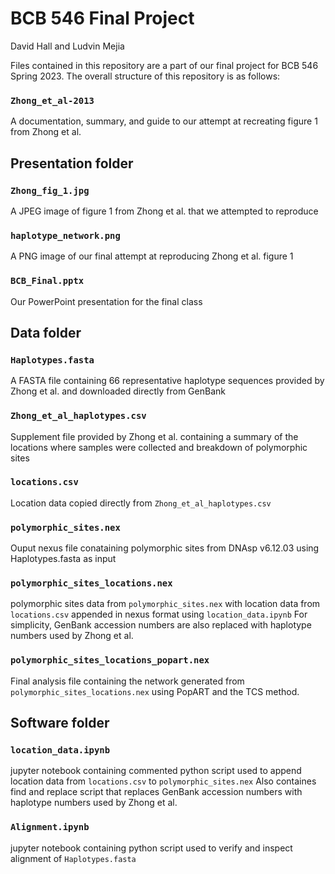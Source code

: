 # BCB 546 Final Project
David Hall and Ludvin Mejia

Files contained in this repository are a part of our final project for BCB 546 Spring 2023. The overall structure of this repository is as follows:

### `Zhong_et_al-2013`
A documentation, summary, and guide to our attempt at recreating figure 1 from Zhong et al.

## Presentation folder

### `Zhong_fig_1.jpg`
A JPEG image of figure 1 from Zhong et al. that we attempted to reproduce

### `haplotype_network.png`
A PNG image of our final attempt at reproducing Zhong et al. figure 1

### `BCB_Final.pptx`
Our PowerPoint presentation for the final class

## Data folder

### `Haplotypes.fasta`
A FASTA file containing 66 representative haplotype sequences provided by Zhong et al. and downloaded directly from GenBank 

### `Zhong_et_al_haplotypes.csv`
Supplement file provided by Zhong et al. containing a summary of the locations where samples were collected and breakdown of polymorphic sites

### `locations.csv`
Location data copied directly from `Zhong_et_al_haplotypes.csv`

### `polymorphic_sites.nex`
Ouput nexus file conataining polymorphic sites from DNAsp v6.12.03 using Haplotypes.fasta as input

### `polymorphic_sites_locations.nex`
polymorphic sites data from `polymorphic_sites.nex` with location data from `locations.csv` appended in nexus format using `location_data.ipynb`
For simplicity, GenBank accession numbers are also replaced with haplotype numbers used by Zhong et al.  

### `polymorphic_sites_locations_popart.nex`
Final analysis file containing the network generated from `polymorphic_sites_locations.nex` using PopART and the TCS method.  

## Software folder

### `location_data.ipynb`
jupyter notebook containing commented python script used to append location data from `locations.csv` to `polymorphic_sites.nex`
Also containes find and replace script that replaces GenBank accession numbers with haplotype numbers used by Zhong et al.

### `Alignment.ipynb`
jupyter notebook containing python script used to verify and inspect alignment of `Haplotypes.fasta`